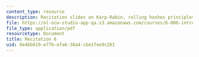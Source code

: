 ```yaml
---
content_type: resource
description: Recitation slides on Karp-Rabin, rolling hashes principles, and code.
file: https://ol-ocw-studio-app-qa.s3.amazonaws.com/courses/6-006-introduction-to-algorithms-spring-2008/8e4bb819e77befa638a4cbe1fee9c261_recitation06.pdf
file_type: application/pdf
resourcetype: Document
title: Recitation 6
uid: 8e4bb819-e77b-efa6-38a4-cbe1fee9c261
---
```

